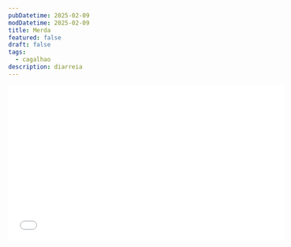 ```yaml
---
pubDatetime: 2025-02-09
modDatetime: 2025-02-09
title: Merda
featured: false
draft: false
tags:
  - cagalhao
description: diarreia
---
```

<!DOCTYPE html PUBLIC "-//W3C//DTD XHTML 1.0 Transitional//EN" "[http://www.w3.org/TR/xhtml1/DTD/xhtml1-transitional.dtd](http://www.w3.org/TR/xhtml1/DTD/xhtml1-transitional.dtd)">

<html xmlns="[http://www.w3.org/1999/xhtml](http://www.w3.org/1999/xhtml)">

<head>

<meta http-equiv="Content-Type" content="text/html; charset=iso-8859-1" />

<title>Untitled Document</title>

</head>

<body>

<iframe width="560" height="315" src="[https://www.youtube.com/embed/6yq5J0\_i6HM?si=i-FoNUHtpFJwP\_vj](https://www.youtube.com/embed/6yq5J0_i6HM?si=i-FoNUHtpFJwP_vj)" title="YouTube video player" frameborder="0" allow="accelerometer; autoplay; clipboard-write; encrypted-media; gyroscope; picture-in-picture; web-share" referrerpolicy="strict-origin-when-cross-origin" allowfullscreen></iframe>

</body>

</html>